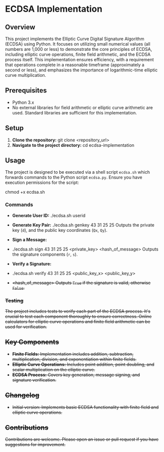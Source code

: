 # ECDSA Implementation

## Overview

This project implements the Elliptic Curve Digital Signature Algorithm (ECDSA) using Python. It focuses on utilizing small numerical values (all numbers are 1,000 or less) to demonstrate the core principles of ECDSA, including elliptic curve operations, finite field arithmetic, and the ECDSA process itself. This implementation ensures efficiency, with a requirement that operations complete in a reasonable timeframe (approximately a second or less), and emphasizes the importance of logarithmic-time elliptic curve multiplication.

## Prerequisites

- Python 3.x
- No external libraries for field arithmetic or elliptic curve arithmetic are used. Standard libraries are sufficient for this implementation.

## Setup

1. **Clone the repository:**
git clone <repository_url>
3. **Navigate to the project directory:**
cd ecdsa-implementation

## Usage

The project is designed to be executed via a shell script `ecdsa.sh` which forwards commands to the Python script `ecdsa.py`. Ensure you have execution permissions for the script:

chmod +x ecdsa.sh

### Commands

- **Generate User ID:**
./ecdsa.sh userid
- **Generate Key Pair:**
./ecdsa.sh genkey 43 31 25 25
Outputs the private key (`d`), and the public key coordinates (`Qx`, `Qy`).

- **Sign a Message:**
- ./ecdsa.sh sign 43 31 25 25 <private_key> <hash_of_message>
Outputs the signature components (`r`, `s`).

- **Verify a Signature:**
- ./ecdsa.sh verify 43 31 25 25 <public_key_x> <public_key_y> <r> <s> 
- <hash_of_message>
Outputs `True` if the signature is valid, otherwise `False`.

### Testing

The project includes tests to verify each part of the ECDSA process. It's crucial to test each component thoroughly to ensure correctness. Online calculators for elliptic curve operations and finite field arithmetic can be used for verification.

## Key Components

- **Finite Fields:** Implementation includes addition, subtraction, multiplication, division, and exponentiation within finite fields.
- **Elliptic Curve Operations:** Includes point addition, point doubling, and scalar multiplication on the elliptic curve.
- **ECDSA Process:** Covers key generation, message signing, and signature verification.

## Changelog

- Initial version: Implements basic ECDSA functionality with finite field and elliptic curve operations.

## Contributions

Contributions are welcome. Please open an issue or pull request if you have suggestions for improvement.


